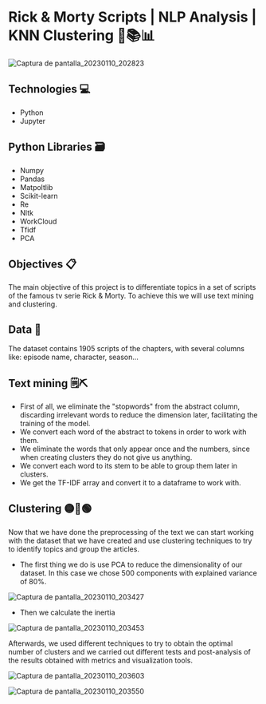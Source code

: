 # Rick & Morty Scripts | NLP Analysis | KNN Clustering 📄📚📊

![Captura de pantalla_20230110_202823](https://user-images.githubusercontent.com/119113483/211643725-bfbf6570-44c9-4110-a34d-2d9ea1a506b9.png)


## Technologies 💻
* Python
* Jupyter

## Python Libraries 🗃️
* Numpy
* Pandas
* Matpoltlib
* Scikit-learn
* Re
* Nltk
* WorkCloud
* Tfidf
* PCA

## Objectives 📋

The main objective of this project is to differentiate topics in a set of scripts of the famous tv serie Rick & Morty. To achieve this we will use text mining and clustering.

## Data 📁

The dataset contains 1905 scripts of the chapters, with several columns like: episode name, character, season...

## Text mining 🗒️⛏️

* First of all, we eliminate the "stopwords" from the abstract column, discarding irrelevant words to reduce the dimension later, facilitating the training of the model.
* We convert each word of the abstract to tokens in order to work with them.
* We eliminate the words that only appear once and the numbers, since when creating clusters they do not give us anything.
* We convert each word to its stem to be able to group them later in clusters.
* We get the TF-IDF array and convert it to a dataframe to work with.

## Clustering 🟡🔴🟢

Now that we have done the preprocessing of the text we can start working with the dataset that we have created and use clustering techniques to try to identify topics and group the articles.

* The first thing we do is use PCA to reduce the dimensionality of our dataset. In this case we chose 500 components with explained variance of 80%.

![Captura de pantalla_20230110_203427](https://user-images.githubusercontent.com/119113483/211644895-0e8e9344-5d81-4850-8ee0-ea4631adf8c8.png)

* Then we calculate the inertia 

![Captura de pantalla_20230110_203453](https://user-images.githubusercontent.com/119113483/211645036-30d52ac4-a6b0-462c-aa6a-0bc3107397eb.png)

Afterwards, we used different techniques to try to obtain the optimal number of clusters and we carried out different tests and post-analysis of the results obtained with metrics and visualization tools.

![Captura de pantalla_20230110_203603](https://user-images.githubusercontent.com/119113483/211645235-89072aa1-0929-40e5-8d1b-99e951c7fb99.png)

![Captura de pantalla_20230110_203550](https://user-images.githubusercontent.com/119113483/211645245-e1b81a51-deab-4baa-a8f7-1ceb150b884d.png)
